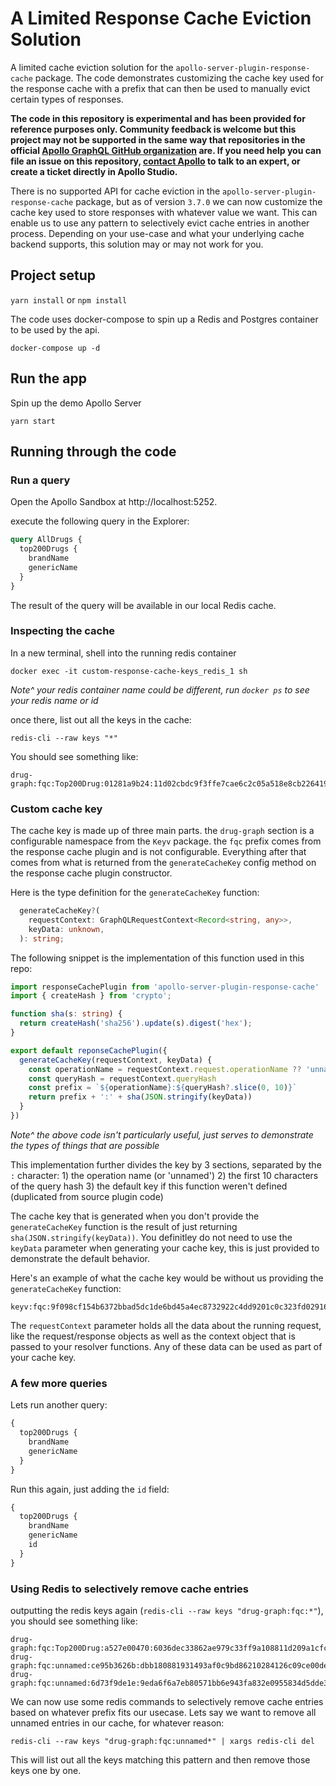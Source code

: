 # A Limited Response Cache Eviction Solution
A limited cache eviction solution for the `apollo-server-plugin-response-cache` package. The code demonstrates customizing the cache key used for the response cache with a prefix that can then be used to manually evict certain types of responses.

**The code in this repository is experimental and has been provided for reference purposes only. Community feedback is welcome but this project may not be supported in the same way that repositories in the official [Apollo GraphQL GitHub organization](https://github.com/apollographql) are. If you need help you can file an issue on this repository, [contact Apollo](https://www.apollographql.com/contact-sales) to talk to an expert, or create a ticket directly in Apollo Studio.**

There is no supported API for cache eviction in the `apollo-server-plugin-response-cache` package, but as of version `3.7.0` we can now customize the cache key used to store responses with whatever value we want. This can enable us to use any pattern to selectively evict cache entries in another process. Depending on your use-case and what your underlying cache backend supports, this solution may or may not work for you.

## Project setup

```yarn install``` or ```npm install```

The code uses docker-compose to spin up a Redis and Postgres container to be used by the api.

```docker-compose up -d```

## Run the app

Spin up the demo Apollo Server

```yarn start```

## Running through the code

### Run a query

Open the Apollo Sandbox at http://localhost:5252. 

execute the following query in the Explorer:

```graphql
query AllDrugs {
  top200Drugs {
    brandName
    genericName
  }
}
```

The result of the query will be available in our local Redis cache. 

### Inspecting the cache

In a new terminal, shell into the running redis container

```shell
docker exec -it custom-response-cache-keys_redis_1 sh
```

_Note^ your redis container name could be different, run `docker ps` to see your redis name or id_

once there, list out all the keys in the cache:

```shell
redis-cli --raw keys "*"
```

You should see something like:

```text
drug-graph:fqc:Top200Drug:01281a9b24:11d02cbdc9f3ffe7cae6c2c05a518e8cb2264199ba3dc88b6012536d306777bb
```

### Custom cache key
The cache key is made up of three main parts. the `drug-graph` section is a configurable namespace from the `Keyv` package. the `fqc` prefix comes from the response cache plugin and is not configurable. Everything after that comes from what is returned from the `generateCacheKey` config method on the response cache plugin constructor. 

Here is the type definition for the `generateCacheKey` function:
```typescript
  generateCacheKey?(
    requestContext: GraphQLRequestContext<Record<string, any>>,
    keyData: unknown,
  ): string;
```

The following snippet is the implementation of this function used in this repo:

```typescript
import responseCachePlugin from 'apollo-server-plugin-response-cache'
import { createHash } from 'crypto';

function sha(s: string) {
  return createHash('sha256').update(s).digest('hex');
}

export default reponseCachePlugin({
  generateCacheKey(requestContext, keyData) {
    const operationName = requestContext.request.operationName ?? 'unnamed'
    const queryHash = requestContext.queryHash
    const prefix = `${operationName}:${queryHash?.slice(0, 10)}`
    return prefix + ':' + sha(JSON.stringify(keyData))
  }
})
```
_Note^ the above code isn't particularly useful, just serves to demonstrate the types of things that are possible_

This implementation further divides the key by 3 sections, separated by the `:` character: 
	1) the operation name (or 'unnamed') 
	2) the first 10 characters of the query hash 
	3) the default key if this function weren't defined (duplicated from source plugin code)

The cache key that is generated when you don't provide the `generateCacheKey` function is the result of just returning `sha(JSON.stringify(keyData))`. You definitley do not need to use the `keyData` parameter when generating your cache key, this is just provided to demonstrate the default behavior.

Here's an example of what the cache key would be without us providing the `generateCacheKey` function:

```text
keyv:fqc:9f098cf154b6372bbad5dc1de6bd45a4ec8732922c4dd9201c0c323fd0291664
```

The `requestContext` parameter holds all the data about the running request, like the request/response objects as well as the context object that is passed to your resolver functions. Any of these data can be used as part of your cache key. 

### A few more queries

Lets run another query:

```graphql
{
  top200Drugs {
    brandName
    genericName
  }
}
```

Run this again, just adding the `id` field:

```graphql
{
  top200Drugs {
    brandName
    genericName
    id
  }
}
```

### Using Redis to selectively remove cache entries

outputting the redis keys again (`redis-cli --raw keys "drug-graph:fqc:*"`), you should see something like:
```
drug-graph:fqc:Top200Drug:a527e00470:6036dec33862ae979c33ff9a108811d209a1cfc12969504ff978f25af03168bd
drug-graph:fqc:unnamed:ce95b3626b:dbb180881931493af0c9bd86210284126c09ce00dec40d246f1c473e57ceab56
drug-graph:fqc:unnamed:6d73f9de1e:9eda6f6a7eb80571bb6e943fa832e0955834d5dde350fc3d16604c126d7c0154
```

We can now use some redis commands to selectively remove cache entries based on whatever prefix fits our usecase. Lets say we want to remove all unnamed entries in our cache, for whatever reason:

```shell
redis-cli --raw keys "drug-graph:fqc:unnamed*" | xargs redis-cli del
```

This will list out all the keys matching this pattern and then remove those keys one by one.



